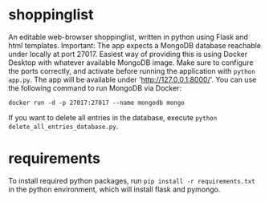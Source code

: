 # shoppinglist
An editable web-browser shoppinglist, written in python using Flask and html templates. 
Important: The app expects a MongoDB database reachable under locally at port 27017. Easiest way of providing this is using Docker Desktop with whatever available MongoDB image. Make sure to configure the ports correctly, and activate before running the application with `python app.py`. The app will be available under 'http://127.0.0.1:8000/'. You can use the following command to run MongoDB via Docker:

```
docker run -d -p 27017:27017 --name mongodb mongo
```


If you want to delete all entries in the database, execute `python delete_all_entries_database.py`.

# requirements
To install required python packages, run `pip install -r requirements.txt` in the python environment, which will install flask and pymongo.

